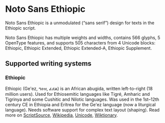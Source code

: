 
# Noto Sans Ethiopic

Noto Sans Ethiopic is a unmodulated (“sans serif”) design for texts in the Ethiopic script. 

Noto Sans Ethiopic has multiple weights and widths, contains 566 glyphs, 5 OpenType features, and supports 505 characters from 4 Unicode blocks: Ethiopic, Ethiopic Extended, Ethiopic Extended-A, Ethiopic Supplement.


## Supported writing systems


### Ethiopic

Ethiopic (Geʽez, ግዕዝ, ፊደል) is an African abugida, written left-to-right (18 million users). Used for Ethiosemitic languages like Tigré, Amharic and Tigrinya and some Cushitic and Nilotic languages. Was used in the 1st–12th century CE in Ethiopia and Eritrea for the Geʽez language (now a liturgical language). Needs software support for complex text layout (shaping). Read more on [ScriptSource](https://scriptsource.org/scr/Ethi), [Wikipedia](https://en.wikipedia.org/wiki/ISO_15924:Ethi), [Unicode](https://www.unicode.org/versions/Unicode13.0.0/ch19.pdf#G14116), [Wiktionary](https://en.wiktionary.org/wiki/Category:Ethiopic_script).

